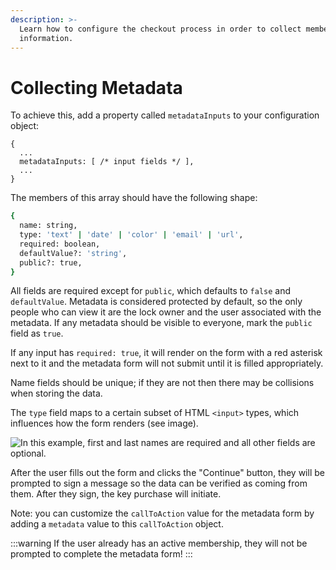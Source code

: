 ```yaml
---
description: >-
  Learn how to configure the checkout process in order to collect members
  information.
---
```


# Collecting Metadata

To achieve this, add a property called `metadataInputs` to your configuration object:

```text
{
  ...
  metadataInputs: [ /* input fields */ ],
  ...
}
```

The members of this array should have the following shape:

```bash
{
  name: string,
  type: 'text' | 'date' | 'color' | 'email' | 'url',
  required: boolean,
  defaultValue?: 'string',
  public?: true,
}
```

All fields are required except for `public`, which defaults to `false` and `defaultValue`. Metadata is considered protected by default, so the only people who can view it are the lock owner and the user associated with the metadata. If any metadata should be visible to everyone, mark the `public` field as `true`.

If any input has `required: true`, it will render on the form with a red asterisk next to it and the metadata form will not submit until it is filled appropriately.

Name fields should be unique; if they are not then there may be collisions when storing the data.

The `type` field maps to a certain subset of HTML `<input>` types, which influences how the form renders \(see image\).

<img alt="In this example, first and last names are required and all other fields are optional." class="half-width" src="/img/tools/checkout/checkout-metadata.png" />

After the user fills out the form and clicks the "Continue" button, they will be prompted to sign a message so the data can be verified as coming from them. After they sign, the key purchase will initiate.

Note: you can customize the `callToAction` value for the metadata form by adding a `metadata` value to this `callToAction` object.

:::warning
If the user already has an active membership, they will not be prompted to
complete the metadata form!
:::
